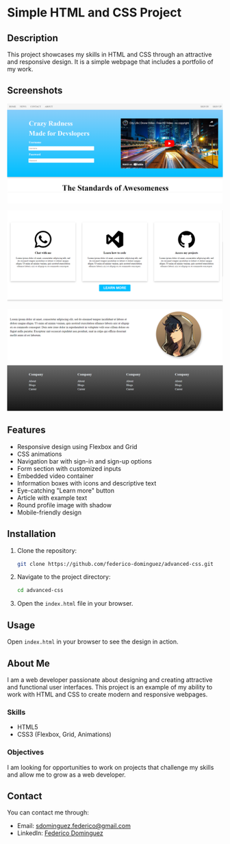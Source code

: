 
# Simple HTML and CSS Project

## Description

This project showcases my skills in HTML and CSS through an attractive and responsive design. It is a simple webpage that includes a portfolio of my work.

## Screenshots

![Screenshot](https://github.com/federico-dominguez/advanced-css/blob/master/resources/screenshot-1.png)

![Screenshot](https://github.com/federico-dominguez/advanced-css/blob/master/resources/screenshot-2.png)

![Screenshot](https://github.com/federico-dominguez/advanced-css/blob/master/resources/screenshot-3.png)

## Features

- Responsive design using Flexbox and Grid
- CSS animations
- Navigation bar with sign-in and sign-up options
- Form section with customized inputs
- Embedded video container
- Information boxes with icons and descriptive text
- Eye-catching "Learn more" button
- Article with example text
- Round profile image with shadow
- Mobile-friendly design

## Installation

1. Clone the repository:
   ```sh
   git clone https://github.com/federico-dominguez/advanced-css.git
   ```

2. Navigate to the project directory:
   ```sh
   cd advanced-css
   ```

3. Open the `index.html` file in your browser.

## Usage

Open `index.html` in your browser to see the design in action.

## About Me

I am a web developer passionate about designing and creating attractive and functional user interfaces. This project is an example of my ability to work with HTML and CSS to create modern and responsive webpages.

### Skills

- HTML5
- CSS3 (Flexbox, Grid, Animations)

### Objectives

I am looking for opportunities to work on projects that challenge my skills and allow me to grow as a web developer.

## Contact

You can contact me through:

- Email: sdominguez.federico@gmail.com
- LinkedIn: [Federico Dominguez](https://www.linkedin.com/in/federico-dominguez-5055481aa/)
